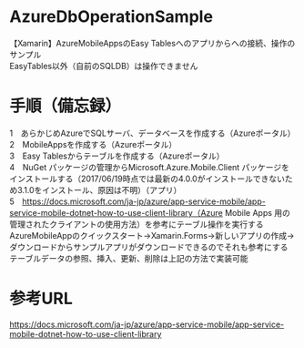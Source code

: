 # AzureDbOperationSample
【Xamarin】AzureMobileAppsのEasy Tablesへのアプリからへの接続、操作のサンプル  
EasyTables以外（自前のSQLDB）は操作できません

# 手順（備忘録）
1　あらかじめAzureでSQLサーバ、データベースを作成する（Azureポータル）  
2　MobileAppsを作成する（Azureポータル）  
3　Easy Tablesからテーブルを作成する（Azureポータル）  
4　NuGet パッケージの管理からMicrosoft.Azure.Mobile.Client パッケージをインストールする（2017/06/19時点では最新の4.0.0がインストールできないため3.1.0をインストール、原因は不明）（アプリ）  
5　https://docs.microsoft.com/ja-jp/azure/app-service-mobile/app-service-mobile-dotnet-how-to-use-client-library（Azure Mobile Apps 用の管理されたクライアントの使用方法）を参考にテーブル操作を実行する  
AzureMobileAppのクイックスタート→Xamarin.Forms→新しいアプリの作成→ダウンロードからサンプルアプリがダウンロードできるのでそれも参考にする  
テーブルデータの参照、挿入、更新、削除は上記の方法で実装可能

# 参考URL
https://docs.microsoft.com/ja-jp/azure/app-service-mobile/app-service-mobile-dotnet-how-to-use-client-library

